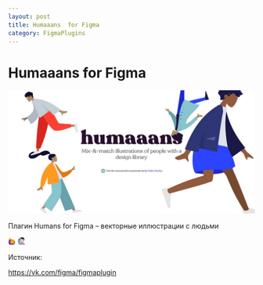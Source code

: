 ```yaml
---
layout: post
title: Humaaans  for Figma 
category: FigmaPlugins
---
```


# Humaaans  for Figma

![](/image/figma/466370618262595.png)

Плагин Humans for Figma – векторные иллюстрации с людьми


![](/image/figma/295800718244808.png)  ![](/image/figma/581990718234106.png)

Источник: 

<https://vk.com/figma/figmaplugin> 